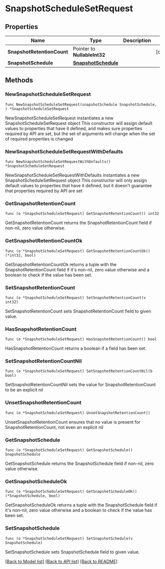 # SnapshotScheduleSetRequest

## Properties

Name | Type | Description | Notes
------------ | ------------- | ------------- | -------------
**SnapshotRetentionCount** | Pointer to **NullableInt32** |  | [optional] 
**SnapshotSchedule** | [**SnapshotSchedule**](SnapshotSchedule.md) |  | 

## Methods

### NewSnapshotScheduleSetRequest

`func NewSnapshotScheduleSetRequest(snapshotSchedule SnapshotSchedule, ) *SnapshotScheduleSetRequest`

NewSnapshotScheduleSetRequest instantiates a new SnapshotScheduleSetRequest object
This constructor will assign default values to properties that have it defined,
and makes sure properties required by API are set, but the set of arguments
will change when the set of required properties is changed

### NewSnapshotScheduleSetRequestWithDefaults

`func NewSnapshotScheduleSetRequestWithDefaults() *SnapshotScheduleSetRequest`

NewSnapshotScheduleSetRequestWithDefaults instantiates a new SnapshotScheduleSetRequest object
This constructor will only assign default values to properties that have it defined,
but it doesn't guarantee that properties required by API are set

### GetSnapshotRetentionCount

`func (o *SnapshotScheduleSetRequest) GetSnapshotRetentionCount() int32`

GetSnapshotRetentionCount returns the SnapshotRetentionCount field if non-nil, zero value otherwise.

### GetSnapshotRetentionCountOk

`func (o *SnapshotScheduleSetRequest) GetSnapshotRetentionCountOk() (*int32, bool)`

GetSnapshotRetentionCountOk returns a tuple with the SnapshotRetentionCount field if it's non-nil, zero value otherwise
and a boolean to check if the value has been set.

### SetSnapshotRetentionCount

`func (o *SnapshotScheduleSetRequest) SetSnapshotRetentionCount(v int32)`

SetSnapshotRetentionCount sets SnapshotRetentionCount field to given value.

### HasSnapshotRetentionCount

`func (o *SnapshotScheduleSetRequest) HasSnapshotRetentionCount() bool`

HasSnapshotRetentionCount returns a boolean if a field has been set.

### SetSnapshotRetentionCountNil

`func (o *SnapshotScheduleSetRequest) SetSnapshotRetentionCountNil(b bool)`

 SetSnapshotRetentionCountNil sets the value for SnapshotRetentionCount to be an explicit nil

### UnsetSnapshotRetentionCount
`func (o *SnapshotScheduleSetRequest) UnsetSnapshotRetentionCount()`

UnsetSnapshotRetentionCount ensures that no value is present for SnapshotRetentionCount, not even an explicit nil
### GetSnapshotSchedule

`func (o *SnapshotScheduleSetRequest) GetSnapshotSchedule() SnapshotSchedule`

GetSnapshotSchedule returns the SnapshotSchedule field if non-nil, zero value otherwise.

### GetSnapshotScheduleOk

`func (o *SnapshotScheduleSetRequest) GetSnapshotScheduleOk() (*SnapshotSchedule, bool)`

GetSnapshotScheduleOk returns a tuple with the SnapshotSchedule field if it's non-nil, zero value otherwise
and a boolean to check if the value has been set.

### SetSnapshotSchedule

`func (o *SnapshotScheduleSetRequest) SetSnapshotSchedule(v SnapshotSchedule)`

SetSnapshotSchedule sets SnapshotSchedule field to given value.



[[Back to Model list]](../README.md#documentation-for-models) [[Back to API list]](../README.md#documentation-for-api-endpoints) [[Back to README]](../README.md)


